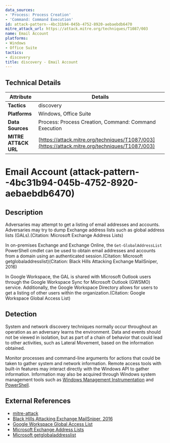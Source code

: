 ```yaml
---
data_sources:
- 'Process: Process Creation'
- 'Command: Command Execution'
id: attack-pattern--4bc31b94-045b-4752-8920-aebaebdb6470
mitre_attack_url: https://attack.mitre.org/techniques/T1087/003
name: Email Account
platforms:
- Windows
- Office Suite
tactics:
- discovery
title: discovery - Email Account
---
```


## Technical Details

| Attribute | Details |
|-----------|----------|
| **Tactics** | discovery |
| **Platforms** | Windows, Office Suite |
| **Data Sources** | Process: Process Creation, Command: Command Execution |
| **MITRE ATT&CK URL** | [https://attack.mitre.org/techniques/T1087/003](https://attack.mitre.org/techniques/T1087/003) |

# Email Account (attack-pattern--4bc31b94-045b-4752-8920-aebaebdb6470)

## Description
Adversaries may attempt to get a listing of email addresses and accounts. Adversaries may try to dump Exchange address lists such as global address lists (GALs).(Citation: Microsoft Exchange Address Lists)

In on-premises Exchange and Exchange Online, the <code>Get-GlobalAddressList</code> PowerShell cmdlet can be used to obtain email addresses and accounts from a domain using an authenticated session.(Citation: Microsoft getglobaladdresslist)(Citation: Black Hills Attacking Exchange MailSniper, 2016)

In Google Workspace, the GAL is shared with Microsoft Outlook users through the Google Workspace Sync for Microsoft Outlook (GWSMO) service. Additionally, the Google Workspace Directory allows for users to get a listing of other users within the organization.(Citation: Google Workspace Global Access List)

## Detection
System and network discovery techniques normally occur throughout an operation as an adversary learns the environment. Data and events should not be viewed in isolation, but as part of a chain of behavior that could lead to other activities, such as Lateral Movement, based on the information obtained.

Monitor processes and command-line arguments for actions that could be taken to gather system and network information. Remote access tools with built-in features may interact directly with the Windows API to gather information. Information may also be acquired through Windows system management tools such as [Windows Management Instrumentation](https://attack.mitre.org/techniques/T1047) and [PowerShell](https://attack.mitre.org/techniques/T1059/001).

## External References
- [mitre-attack](https://attack.mitre.org/techniques/T1087/003)
- [Black Hills Attacking Exchange MailSniper, 2016](https://www.blackhillsinfosec.com/attacking-exchange-with-mailsniper/)
- [Google Workspace Global Access List](https://support.google.com/a/answer/166870?hl=en)
- [Microsoft Exchange Address Lists](https://docs.microsoft.com/en-us/exchange/email-addresses-and-address-books/address-lists/address-lists?view=exchserver-2019)
- [Microsoft getglobaladdresslist](https://docs.microsoft.com/en-us/powershell/module/exchange/email-addresses-and-address-books/get-globaladdresslist)
